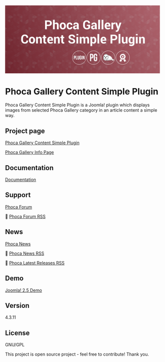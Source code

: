 



![Phoca Gallery Content Simple Plugin](https://github.com/PhocaCz/PhocaGallerySimplePlugin/blob/master/phocagallerysimple.png)

# Phoca Gallery Content Simple Plugin



Phoca Gallery Content Simple Plugin is a Joomla! plugin which displays images from selected Phoca Gallery category in an article content a simple way.



## Project page

[Phoca Gallery Content Simple Plugin](https://www.phoca.cz/phoca-gallery-simple-plugin)

[Phoca Gallery Info Page](https://www.phoca.cz/project/phocagallery-joomla-gallery)



## Documentation

[Documentation](https://www.phoca.cz/documentation/category/68-phoca-gallery-simple-plugin)



## Support

[Phoca Forum](https://www.phoca.cz/forum)

:bell: [Phoca Forum RSS](https://www.phoca.cz/forum/app.php/feed)



## News

[Phoca News](https://www.phoca.cz/news)

:bell: [Phoca News RSS](https://www.phoca.cz/news?format=feed&type=rss)

:bell: [Phoca Latest Releases RSS](https://www.phoca.cz/download/feed/111?format=feed&type=rss)



## Demo

[Joomla! 2.5 Demo](https://www.phoca.cz/joomlademo/)



## Version

4.3.11



## License

GNU/GPL



This project is open source project - feel free to contribute! Thank you.
